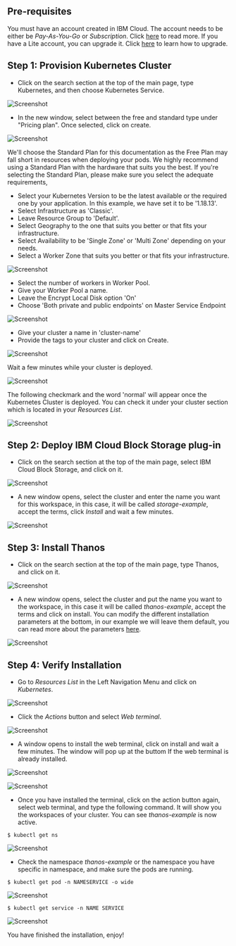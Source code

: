 ## Pre-requisites

You must have an account created in IBM Cloud. The account needs to be either be *Pay-As-You-Go* or *Subscription*. Click [here](https://cloud.ibm.com/docs/account?topic=account-accounts "here") to read more.
If you have a Lite account, you can upgrade it. Click [here](https://cloud.ibm.com/docs/account?topic=account-account-getting-started#account-gs-upgrade "here") to learn how to upgrade.

## Step 1: Provision Kubernetes Cluster

* Click on the search section at the top of the main page, type Kubernetes, and then choose Kubernetes Service.

![Screenshot](images/Kubernetes1.PNG)

* In the new window, select between the free and standard type under "Pricing plan". Once selected, click on create.

![Screenshot](images/KubernetesPaid1.PNG)

We'll choose the Standard Plan for this documentation as the Free Plan may fall short in resources when deploying your pods. We highly recommend using a Standard Plan with the hardware that suits you the best. If you're selecting the Standard Plan, please make sure you select the adequate requirements,

* Select your Kubernetes Version to be the latest available or the required one by your application. In this example, we have set it to be '1.18.13'.
* Select Infrastructure as 'Classic'.
* Leave Resource Group to 'Default'.
* Select Geography to the one that suits you better or that fits your infrastructure.
* Select Availability to be 'Single Zone' or 'Multi Zone' depending on your needs.
* Select a Worker Zone that suits you better or that fits your infrastructure.

![Screenshot](images/KubernetesPaid2.PNG)

* Select the number of workers in Worker Pool.
* Give your Worker Pool a name.
* Leave the Encrypt Local Disk option 'On'
* Choose 'Both private and public endpoints' on Master Service Endpoint

![Screenshot](images/KubernetesPaid4.PNG)

* Give your cluster a name in 'cluster-name'
* Provide the tags to your cluster and click on Create.

![Screenshot](images/KubernetesPaid5.PNG)

Wait a few minutes while your cluster is deployed.

![Screenshot](images/KubernetesPaid3.PNG)

The following checkmark and the word 'normal' will appear once the Kubernetes Cluster is deployed. You can check it under your cluster section which is located in your *Resources List*.

![Screenshot](images/KubernetesPaid6.PNG)


## Step 2:  Deploy IBM Cloud Block Storage plug-in

* Click on the search section at the top of the main page, select IBM Cloud Block Storage, and click on it.

![Screenshot](images/Storage1.PNG)

* A new window opens, select the cluster and enter the name you want for this workspace, in this case, it will be called _storage-example_, accept the terms, click *Install* and wait a few minutes.

![Screenshot](images/StoragePaid1.PNG)


## Step 3: Install Thanos

* Click on the search section at the top of the main page, type Thanos, and click on it.

![Screenshot](images/thanos1.PNG)

*  A new window opens, select the cluster and put the name you want to the workspace, in this case it will be called _thanos-example_, accept the terms and click on install. You can modify the different installation parameters at the bottom, in our example we will leave them default, you can read more about the parameters [here](https://cloud.ibm.com/catalog/content/thanos#about "here").


![Screenshot](images/thanos2.PNG)


## Step 4: Verify Installation

* Go to *Resources List* in the Left Navigation Menu and click on *Kubernetes*.

![Screenshot](images/test1.png)

* Click the *Actions* button and select *Web terminal*.

![Screenshot](images/test2.PNG)

* A window opens to install the web terminal, click on install and wait a few minutes. The window will pop up at the buttom If the web terminal is already installed.

![Screenshot](images/test3.PNG)

![Screenshot](images/test7.PNG)

* Once you have installed the terminal, click on the action button again, select web terminal, and type the following command. It will show you the workspaces of your cluster. You can see *thanos-example* is now active.

`$ kubectl get ns`

![Screenshot](images/testthanos1.PNG)

* Check the namespace _thanos-example_ or the namespace you have specific in namespace, and make sure the pods are running.

`$ kubectl get pod -n NAMESERVICE -o wide`

![Screenshot](images/testthanos2.PNG)

`$ kubectl get service -n NAME SERVICE`

![Screenshot](images/testthanos3.PNG)

You have finished the installation, enjoy!

